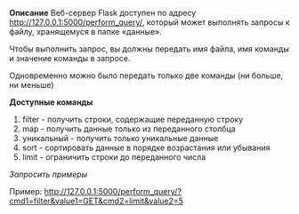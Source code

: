 **Описание**
Веб-сервер Flask доступен по адресу http://127.0.0.1:5000/perform_query/, который может выполнять запросы к файлу, хранящемуся в папке «данные».

Чтобы выполнить запрос, вы должны передать имя файла, имя команды и значение команды в запросе.

Одновременно можно было передать только две команды (ни больше, ни меньше)

**Доступные команды**

1.  filter - получить строки, содержащие переданную строку
2. map - получить данные только из переданного столбца
3. уникальный - получить только уникальные данные
4. sort - сортировать данные в порядке возрастания или убывания
5. limit - ограничить строки до переданного числа

*Запросить примеры*

Пример: http://127.0.0.1:5000/perform_query/?cmd1=filter&value1=GET&cmd2=limit&value2=5